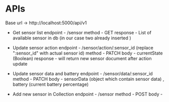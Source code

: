 # APIs

Base url -> http://localhost:5000/api/v1

- Get sensor list
  endpoint - /sensor
  method - GET
  response - List of available sensor in db (in our case two already inserted )

- Update sensor action
  endpoint - /sensor/action/:sensor_id (replace ":sensor_id" with actual sensor id)
  method - PATCH
  body - currentState (Boolean)
  response - will return new sensor document after action update

- Update sensor data and battery
  endpoint - /sensor/data/:sensor_id
  method - PATCH
  body - sensorData (object which contain sensor data) , battery (current battery percentage)

<!-- don't hit this endpoint cause two demo sensor data already inserted in the DB -->

- Add new sensor in Collection
  endpoint - /sensor
  method - POST
  body -

